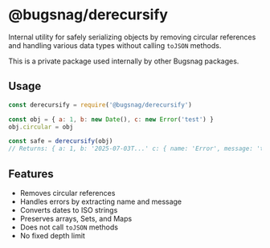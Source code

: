 # @bugsnag/derecursify

Internal utility for safely serializing objects by removing circular references and handling various data types without calling `toJSON` methods.

This is a private package used internally by other Bugsnag packages.

## Usage

```javascript
const derecursify = require('@bugsnag/derecursify')

const obj = { a: 1, b: new Date(), c: new Error('test') }
obj.circular = obj

const safe = derecursify(obj)
// Returns: { a: 1, b: '2025-07-03T...' c: { name: 'Error', message: 'test' }, circular: '[Circular]' }
```

## Features

- Removes circular references
- Handles errors by extracting name and message
- Converts dates to ISO strings
- Preserves arrays, Sets, and Maps
- Does not call `toJSON` methods
- No fixed depth limit
